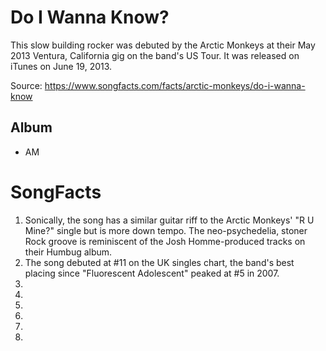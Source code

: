 # Do I Wanna Know?

This slow building rocker was debuted by the Arctic Monkeys at their May 2013 Ventura, California gig on the band's US Tour. It was released on iTunes on June 19, 2013.

Source: https://www.songfacts.com/facts/arctic-monkeys/do-i-wanna-know

## Album

- AM


# SongFacts

1. Sonically, the song has a similar guitar riff to the Arctic Monkeys' "R U Mine?" single but is more down tempo. The neo-psychedelia, stoner Rock groove is reminiscent of the Josh Homme-produced tracks on their Humbug album.
2. The song debuted at #11 on the UK singles chart, the band's best placing since "Fluorescent Adolescent" peaked at #5 in 2007.
3. 
4. 
5. 
6.
7.
8.